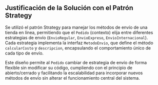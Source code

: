 ## Justificación de la Solución con el Patrón Strategy

Se utilizó el patrón Strategy para manejar los métodos de envío de una tienda en línea, permitiendo que el `Pedido` (contexto) elija entre diferentes estrategias de envío (`EnvioRegular`, `EnvioExpreso`, `EnvioInternacional`). Cada estrategia implementa la interfaz `MetodoEnvio`, que define el método `calcularCosto` y `descripcion`, encapsulando el comportamiento único de cada tipo de envío.

Este diseño permite al `Pedido` cambiar de estrategia de envío de forma flexible sin modificar su código, cumpliendo con el principio de abierto/cerrado y facilitando la escalabilidad para incorporar nuevos métodos de envío sin alterar el funcionamiento central del sistema.